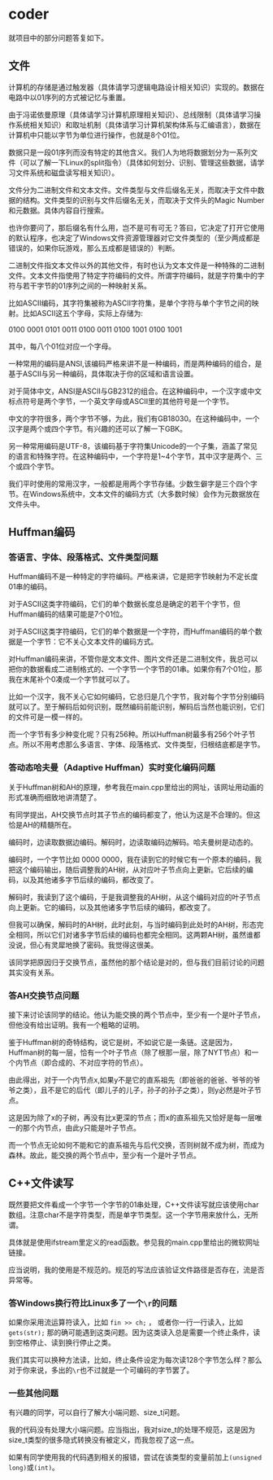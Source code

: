 # coder

就项目中的部分问题答复如下。

## 文件

计算机的存储是通过触发器（具体请学习逻辑电路设计相关知识）实现的。数据在电路中以01序列的方式被记忆与重置。

由于冯诺依曼原理（具体请学习计算机原理相关知识）、总线限制（具体请学习操作系统相关知识）和取址机制（具体请学习计算机架构体系与汇编语言），数据在计算机中只能以字节为单位进行操作，也就是8个01位。

数据只是一段01序列而没有特定的其他含义。我们人为地将数据划分为一系列文件（可以了解一下Linux的split指令）（具体如何划分、识别、管理这些数据，请学习文件系统和磁盘读写相关知识）。

文件分为二进制文件和文本文件。文件类型与文件后缀名无关，而取决于文件中数据的结构。文件类型的识别与文件后缀名无关，而取决于文件头的Magic Number和元数据。具体内容自行搜索。

也许你要问了，那后缀名有什么用，岂不是可有可无？答曰，它决定了打开它使用的默认程序，也决定了Windows文件资源管理器对它文件类型的（至少两成都是错误的，如果你玩游戏，那么五成都是错误的）判断。

二进制文件指文本文件以外的其他文件，有时也认为文本文件是一种特殊的二进制文件。文本文件指使用了特定字符编码的文件。所谓字符编码，就是字符集中的字符与若干字节的01序列之间的一种映射关系。

比如ASCII编码，其字符集被称为ASCII字符集，是单个字符与单个字节之间的映射。比如ASCII这五个字母，实际上存储为:

0100 0001 0101 0011 0100 0011 0100 1001 0100 1001

其中，每八个01位对应一个字母。

一种常用的编码是ANSI,该编码严格来讲不是一种编码，而是两种编码的组合，是基于ASCII与另一种编码，具体取决于你的区域和语言设置。

对于简体中文，ANSI是ASCII与GB2312的组合。在这种编码中，一个汉字或中文标点符号是两个字节，一个英文字母或ASCII里的其他符号是一个字节。

中文的字符很多，两个字节不够，为此，我们有GB18030。在这种编码中，一个汉字是两个或四个字节。有兴趣的还可以了解一下GBK。

另一种常用编码是UTF-8，该编码基于字符集Unicode的一个子集，涵盖了常见的语言和特殊字符。在这种编码中，一个字符是1~4个字节，其中汉字是两个、三个或四个字节。

我们平时使用的常用汉字，一般都是用两个字节存储。少数生僻字是三个四个字节。在Windows系统中，文本文件的编码方式（大多数时候）会作为元数据放在文件头中。

## Huffman编码

### 答语言、字体、段落格式、文件类型问题

Huffman编码不是一种特定的字符编码。严格来讲，它是把字节映射为不定长度01串的编码。

对于ASCII这类字符编码，它们的单个数据长度总是确定的若干个字节，但Huffman编码的结果可能是7个01位。

对于ASCII这类字符编码，它们的单个数据是一个字符，而Huffman编码的单个数据是一个字节：它不关心文本文件的编码方式。

对Huffman编码来讲，不管你是文本文件、图片文件还是二进制文件，我总可以把你的数据看成二进制格式的、一个字节一个字节的01串。如果你有7个01位，那我在末尾补个0凑成一个字节就可以了。

比如一个汉字，我不关心它如何编码，它总归是几个字节，我对每个字节分别编码就可以了。至于解码后如何识别，既然编码前能识别，解码后当然也能识别，它们的文件可是一模一样的。

而一个字节有多少种变化呢？只有256种。所以Huffman树最多有256个叶子节点。所以不用考虑那么多语言、字体、段落格式、文件类型，归根结底都是字节。

### 答动态哈夫曼（Adaptive Huffman）实时变化编码问题

关于Huffman树和AH的原理，参考我在main.cpp里给出的网址，该网址用动画的形式准确而细致地讲清楚了。

有同学提出，AH交换节点时其子节点的编码都变了，他认为这是不合理的。但这恰是AH的精髓所在。

编码时，边读取数据边编码。解码时，边读取编码边解码。哈夫曼树是动态的。

编码时，一个字节比如 0000 0000，我在读到它的时候它有一个原本的编码，我把这个编码输出，随后调整我的AH树，从对应叶子节点向上更新。它后续的编码，以及其他诸多字节后续的编码，都改变了。

解码时，我读到了这个编码，于是我调整我的AH树，从这个编码对应的叶子节点向上更新。它的编码，以及其他诸多字节后续的编码，都改变了。

但我可以确保，解码时的AH树，此时此刻，与当时编码到此处时的AH树，形态完全相同，所以它们对诸多字节后续的编码也都完全相同。这两颗AH树，虽然谁都没说，但心有灵犀地换了密码。我觉得这很美。

该同学把原因归于交换节点，虽然他的那个结论是对的，但与我们目前讨论的问题其实没有关系。

### 答AH交换节点问题

接下来讨论该同学的结论。他认为能交换的两个节点中，至少有一个是叶子节点，但他没有给出证明。我有一个粗略的证明。

鉴于Huffman树的奇特结构，说它是树，不如说它是一条链。这是因为，Huffman树的每一层，恰有一个叶子节点（除了根那一层，除了NYT节点）和一个内节点（即合成的、不对应字符的节点）。

由此得出，对于一个内节点x,如果y不是它的直系祖先（即爸爸的爸爸、爷爷的爷爷之类），且不是它的后代（即儿子的儿子，孙子的孙子之类），则y必然是叶子节点。

这是因为除了x的子树，再没有比x更深的节点；而x的直系祖先又恰好是每一层唯一的那个内节点，由此y只能是叶子节点。

而一个节点无论如何不能和它的直系祖先与后代交换，否则树就不成为树，而成为森林。故此，能交换的两个节点中，至少有一个是叶子节点。

## C++文件读写

既然要把文件看成一个字节一个字节的01串处理，C++文件读写就应该使用char数组。注意char不是字符类型，而是单字节类型。这一个字节用来放什么，无所谓。

具体就是使用ifstream里定义的read函数。参见我的main.cpp里给出的微软网址链接。

应当说明，我的使用是不规范的。规范的写法应该验证文件路径是否存在，流是否异常等。

### 答Windows换行符比Linux多了一个`\r`的问题

如果你采用流运算符读入，比如 `fin >> ch;` ， 或者你一行一行读入，比如 `gets(str);` 那的确可能遇到这类问题。因为这类读入总是需要一个终止条件，读到空格停止、读到换行停止之类。

我们其实可以换种方法读，比如，终止条件设定为每次读128个字节怎么样？那么对于你来说，多出的`\r`也不过就是一个可编码的字节罢了。

### 一些其他问题

有兴趣的同学，可以自行了解大小端问题、size_t问题。

我的代码没有处理大小端问题。应当指出，我对size_t的处理不规范，这是因为size_t类型的很多隐式转换没有被定义，而我忽视了这一点。

如果有同学使用我的代码遇到相关的报错，尝试在该类型的变量前加上`(unsigned long)`或`(int)`。
